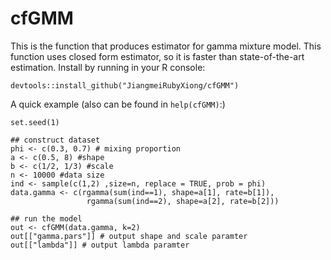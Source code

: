 # cfGMM
This is the function that produces estimator for gamma mixture model. This function uses closed form estimator, so it is faster than state-of-the-art estimation. Install by running in your R console:

```{r}
devtools::install_github("JiangmeiRubyXiong/cfGMM")
```

A quick example (also can be found in `help(cfGMM)`:)
```{r}
set.seed(1)

## construct dataset
phi <- c(0.3, 0.7) # mixing proportion
a <- c(0.5, 8) #shape
b <- c(1/2, 1/3) #scale
n <- 10000 #data size
ind <- sample(c(1,2) ,size=n, replace = TRUE, prob = phi)
data.gamma <- c(rgamma(sum(ind==1), shape=a[1], rate=b[1]),
                 rgamma(sum(ind==2), shape=a[2], rate=b[2]))
                 
## run the model
out <- cfGMM(data.gamma, k=2)
out[["gamma.pars"]] # output shape and scale paramter
out[["lambda"]] # output lambda paramter
```
